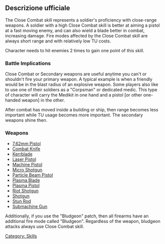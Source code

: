 ## Descrizione ufficiale

The Close Combat skill represents a soldier's proficiency with
close-range weapons. A soldier with a high Close Combat skill is better
at aiming a pistol at a fast moving enemy, and can also wield a blade
better in combat, increasing damage. Fire modes affected by the Close
Combat skill are always short range and with relatively low TU costs.

Character needs to hit enemies 2 times to gain one point of this skill.

### Battle Implications

Close Combat or Secondary weapons are useful anytime you can't or
shouldn't fire your primary weapon. A typical example is when a friendly
would be in the blast radius of an explosive weapon. Some players also
like to use one of their soldiers as a "Corpsman" or dedicated medic.
This type of character will carry the Medikit in one hand and a pistol
\[or other one-handed weapon\] in the other.

After combat has moved inside a building or ship, then range becomes
less important while TU usage becomes more important. The secondary
weapons shine then.

### Weapons

- [7.62mm Pistol](Equipment/Secondary_Weapons/7.62mm_Pistol "wikilink")
- [Combat Knife](Equipment/Secondary_Weapons/Combat_Knife "wikilink")
- [Kerrblade](Equipment/Secondary_Weapons/Kerrblade "wikilink")
- [Laser Pistol](Equipment/Secondary_Weapons/Laser_Pistol "wikilink")
- [Machine
  Pistol](Equipment/Secondary_Weapons/Machine_Pistol "wikilink")
- [Micro Shotgun](Equipment/Secondary_Weapons/Micro_Shotgun "wikilink")
- [Particle Beam
  Pistol](Equipment/Secondary_Weapons/Particle_Beam_Pistol "wikilink")
- [Plasma Blade](Equipment/Secondary_Weapons/Plasma_Blade "wikilink")
- [Plasma Pistol](Equipment/Secondary_Weapons/Plasma_Pistol "wikilink")
- [Riot Shotgun](Equipment/Primary_Weapons/Riot_Shotgun "wikilink")
- [Shotgun](Equipment/Primary_Weapons/Shotgun "wikilink")
- [Stun Rod](Equipment/Secondary_Weapons/Stun_Rod "wikilink")
- [Submachine
  Gun](Equipment/Secondary_Weapons/Submachine_Gun "wikilink")

Additionally, if you use the "Bludgeon" patch, then all firearms have an
additional fire mode called "Bludgeon". Regardless of the weapon,
bludgeon attacks always use Close Combat skill.

[Category: Skills](Skills "wikilink")